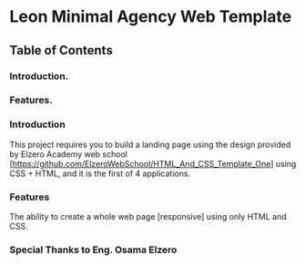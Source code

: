 # Leon Minimal Agency Web Template 
## Table of Contents
### Introduction.
### Features.

### Introduction
This project requires you to build a landing page using the design provided by Elzero Academy web school [https://github.com/ElzeroWebSchool/HTML_And_CSS_Template_One] using CSS + HTML, and it is the first of 4 applications.

### Features
The ability to create a whole web page [responsive] using only HTML and CSS.

### Special Thanks to Eng. Osama Elzero